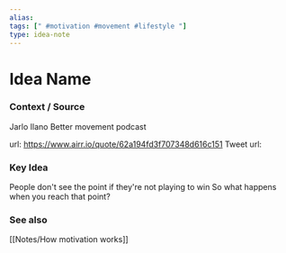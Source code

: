 ```yaml
---
alias: 
tags: [" #motivation #movement #lifestyle "]
type: idea-note
---
```

# Idea Name

### Context / Source
Jarlo Ilano
Better movement podcast

url: https://www.airr.io/quote/62a194fd3f707348d616c151
Tweet url: 

### Key Idea

People don't see the point if they're not playing to win
So what happens when you reach that point?

### See also

[[Notes/How motivation works]]
